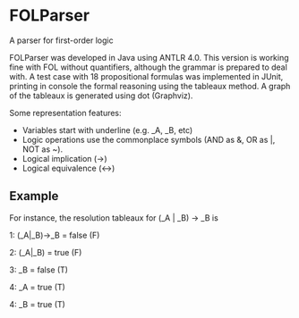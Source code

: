 # FOLParser
A parser for first-order logic

FOLParser was developed in Java using ANTLR 4.0. This version is working fine with FOL without quantifiers, although the grammar is prepared to deal with. A test case with 18 propositional formulas was implemented in JUnit, printing in console the formal reasoning using the tableaux method. A graph of the tableaux is generated using dot (Graphviz).   

Some representation features:
- Variables start with underline (e.g. _A, _B, etc)
- Logic operations use the commonplace symbols (AND as &, OR as |, NOT as ~). 
- Logical implication (->)
- Logical equivalence (<->)

<H2>Example</H2>
For instance, the resolution tableaux for (_A | _B) -> _B  is

1: (_A|_B)->_B = false (F)

2:    (_A|_B) = true (F)

3:       _B = false (T)

4:          _A = true (T)

4:          _B = true (T)


